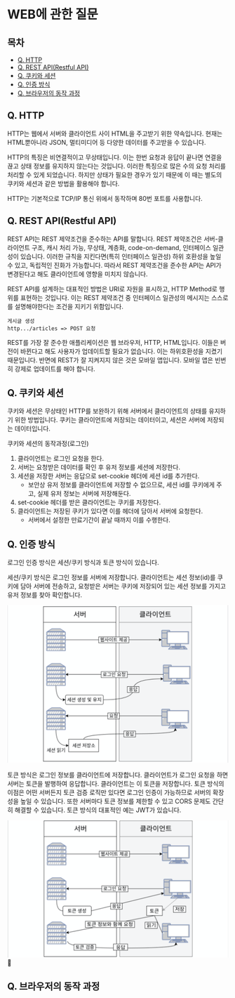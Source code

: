 # WEB에 관한 질문

## 목차
- [Q. HTTP](#q-http)
- [Q. REST API(Restful API)](#q-rest-apirestful-api)
- [Q. 쿠키와 세션](#q-쿠키와-세션)
- [Q. 인증 방식](#q-인증-방식)
- [Q. 브라우저의 동작 과정](#q-브라우저의-동작-과정)


## Q. HTTP
HTTP는 웹에서 서버와 클라이언트 사이 HTML을 주고받기 위한 약속입니다. 현재는 HTML뿐아니라 JSON, 멀티미디어 등 다양한 데이터를 주고받을 수 있습니다.

HTTP의 특징은 비연결적이고 무상태입니다. 이는 한번 요청과 응답이 끝나면 연결을 끊고 상태 정보를 유지하지 않는다는 것입니다. 이러한 특징으로 많은 수의 요청 처리를 처리할 수 있게 되었습니다. 하지만 상태가 필요한 경우가 있기 때문에 이 때는 별도의 쿠키와 세션과 같은 방법을 활용해야 합니다.

HTTP는 기본적으로 TCP/IP 통신 위에서 동작하며 80번 포트를 사용합니다.


## Q. REST API(Restful API)
REST API는 REST 제약조건을 준수하는 API를 말합니다. REST 제약조건은 서버-클라이언트 구조, 캐시 처리 가능, 무상태, 계층화, code-on-demand, 인터페이스 일관성이 있습니다. 이러한 규칙을 지킨다면(특히 인터페이스 일관성) 하위 호환성을 높일 수 있고, 독립적인 진화가 가능합니다. 따라서 REST 제약조건을 준수한 API는 API가 변경된다고 해도 클라이언트에 영향을 미치지 않습니다.

REST API를 설계하는 대표적인 방법은 URI로 자원을 표시하고, HTTP Method로 행위를 표현하는 것입니다. 이는 REST 제약조건 중 인터페이스 일관성의 메시지는 스스로를 설명해야한다는 조건을 지키기 위함입니다.

```
게시글 생성
http.../articles => POST 요청
```

REST를 가장 잘 준수한 애플리케이션은 웹 브라우저, HTTP, HTML입니다. 이들은 버전이 바뀐다고 해도 사용자가 업데이트할 필요가 없습니다. 이는 하위호환성을 지켰기 때문입니다. 반면에 REST가 잘 지켜지지 않은 것은 모바일 앱입니다. 모바일 앱은 빈번히 강제로 업데이트를 해야 합니다.


## Q. 쿠키와 세션
쿠키와 세션은 무상태인 HTTP를 보완하기 위해 서버에서 클라이언트의 상태를 유지하기 위한 방법입니다. 쿠키는 클라이언트에 저장되는 데이터이고, 세션은 서버에 저장되는 데이터입니다.

쿠키와 세션의 동작과정(로그인)
1. 클라이언트는 로그인 요청을 한다.
2. 서버는 요청받은 데이터를 확인 후 유저 정보를 세션에 저장한다.
3. 세션을 저장한 서버는 응답으로 set-cookie 헤더에 세션 id를 추가한다.
    - 보안상 유저 정보를 클라이언트에 저장할 수 없으므로, 세션 id를 쿠키에게 주고, 실제 유저 정보는 서버에 저장해둔다.
4. set-cookie 헤더를 받은 클라이언트는 쿠키를 저장한다.
5. 클라이언트는 저장된 쿠키가 있다면 이를 헤더에 담아서 서버에 요청한다.
    - 서버에서 설정한 만료기간이 끝날 때까지 이를 수행한다.


## Q. 인증 방식
로그인 인증 방식은 세션/쿠키 방식과 토큰 방식이 있습니다.

세션/쿠키 방식은 로그인 정보를 서버에 저장합니다. 클라이언트는 세션 정보(id)를 쿠키에 담아 서버에 전송하고, 요청받은 서버는 쿠키에 저장되어 있는 세션 정보를 가지고 유저 정보를 찾아 확인합니다.

![서버 인증](./images/서버_인증_기반.png)

토큰 방식은 로그인 정보를 클라이언트에 저장합니다. 클라이언트가 로그인 요청을 하면 서버는 토큰을 발행하여 응답합니다. 클라이언트는 이 토큰을 저장합니다. 토큰 방식의 이점은 어떤 서버든지 토큰 검증 로직만 있다면 로그인 인증이 가능하므로 서버의 확장성을 높일 수 있습니다. 또한 서버마다 토큰 정보를 제한할 수 있고 CORS 문제도 간단히 해결할 수 있습니다. 토큰 방식의 대표적인 예는 JWT가 있습니다.

![클라이언트_인증](./images/토큰_인증_기반.png)


## Q. 브라우저의 동작 과정

